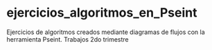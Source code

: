 # ejercicios_algoritmos_en_Pseint
Ejercicios de algoritmos creados mediante diagramas de flujos con la herramienta Pseint. Trabajos 2do trimestre
